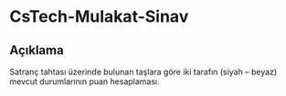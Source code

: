# CsTech-Mulakat-Sinav

## Açıklama
Satranç tahtası üzerinde bulunan taşlara göre iki tarafın (siyah – beyaz) mevcut durumlarının puan hesaplaması. 
